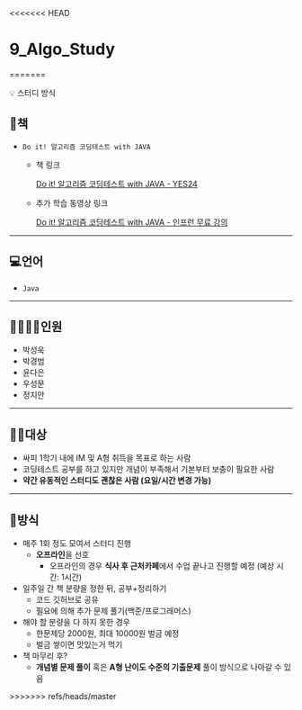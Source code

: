 <<<<<<< HEAD
# 9_Algo_Study
=======
<aside>
💡 스터디 방식

# 📕책

- `Do it! 알고리즘 코딩테스트 with JAVA`
    - 책 링크
        
        [Do it! 알고리즘 코딩테스트 with JAVA - YES24](https://www.yes24.com/Product/Goods/108571508)
        

    - 추가 학습 동영상 링크
        
        [Do it! 알고리즘 코딩테스트 with JAVA - 인프런 무료 강의](https://inf.run/A3932)
        

---

# 💻언어

- `Java`

---

# 👨‍👩‍👧‍👦인원

- 박성욱
- 박경범
- 윤다은
- 우성문
- 정지안


---

# 👩‍💻대상

- 싸피 1학기 내에 IM 및 A형 취득을 목표로 하는 사람
- 코딩테스트 공부를 하고 있지만 개념이 부족해서 기본부터 보충이 필요한 사람
- **약간 유동적인 스터디도 괜찮은 사람 (요일/시간 변경 가능)**


---

# 🔑방식

- 매주 1회 정도 모여서 스터디 진행
    - **오프라인**을 선호
        - 오프라인의 경우 **식사 후 근처카페**에서 수업 끝나고 진행할 예정 (예상 시간: 1시간)
- 일주일 간 책 분량을 정한 뒤, 공부+정리하기
    - 코드 깃허브로 공유
    - 필요에 의해 추가 문제 풀기(백준/프로그래머스)
- 해야 할 분량을 다 하지 못한 경우
    - 한문제당 2000원, 최대 10000원 벌금 예정
    - 벌금 쌓이면 맛있는거 먹기
- 책 마무리 후?
    - **개념별 문제 풀이** 혹은 **A형 난이도 수준의 기출문제** 풀이 방식으로 나아갈 수 있음
</aside>
>>>>>>> refs/heads/master

